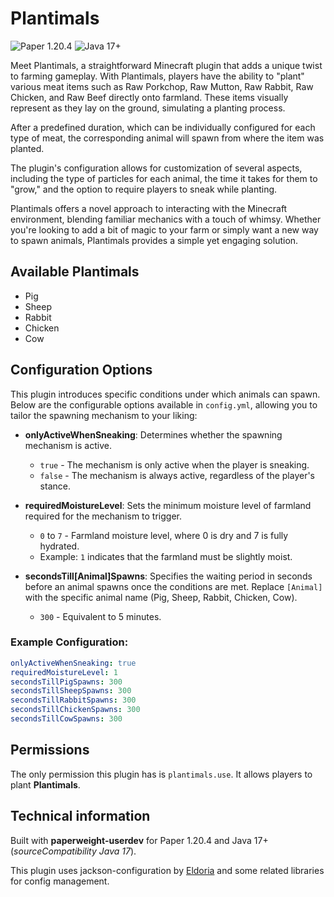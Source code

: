# Plantimals
![Paper 1.20.4](https://img.shields.io/badge/Paper/spigot_1.20.4+-ED8B00?style=for-the-badge&logo=java&logoColor=white)
![Java 17+](https://img.shields.io/badge/Java_17+-007FFF?style=for-the-badge&logo=java&logoColor=white)

Meet Plantimals, a straightforward Minecraft plugin that adds a unique twist to farming gameplay. With Plantimals, players have the ability to "plant" various meat items such as Raw Porkchop, Raw Mutton, Raw Rabbit, Raw Chicken, and Raw Beef directly onto farmland. These items visually represent as they lay on the ground, simulating a planting process.

After a predefined duration, which can be individually configured for each type of meat, the corresponding animal will spawn from where the item was planted.

The plugin's configuration allows for customization of several aspects, including the type of particles for each animal, the time it takes for them to "grow," and the option to require players to sneak while planting.

Plantimals offers a novel approach to interacting with the Minecraft environment, blending familiar mechanics with a touch of whimsy. Whether you're looking to add a bit of magic to your farm or simply want a new way to spawn animals, Plantimals provides a simple yet engaging solution.

## Available Plantimals
- Pig
- Sheep
- Rabbit
- Chicken
- Cow

## Configuration Options
This plugin introduces specific conditions under which animals can spawn. Below are the configurable options available in `config.yml`, allowing you to tailor the spawning mechanism to your liking:

- **onlyActiveWhenSneaking**: Determines whether the spawning mechanism is active.
    - `true` - The mechanism is only active when the player is sneaking.
    - `false` - The mechanism is always active, regardless of the player's stance.

- **requiredMoistureLevel**: Sets the minimum moisture level of farmland required for the mechanism to trigger.
    - `0` to `7` - Farmland moisture level, where 0 is dry and 7 is fully hydrated.
    - Example: `1` indicates that the farmland must be slightly moist.

- **secondsTill[Animal]Spawns**: Specifies the waiting period in seconds before an animal spawns once the conditions are met. Replace `[Animal]` with the specific animal name (Pig, Sheep, Rabbit, Chicken, Cow).
    - `300` - Equivalent to 5 minutes.

### Example Configuration:

```yaml
onlyActiveWhenSneaking: true
requiredMoistureLevel: 1
secondsTillPigSpawns: 300
secondsTillSheepSpawns: 300
secondsTillRabbitSpawns: 300
secondsTillChickenSpawns: 300
secondsTillCowSpawns: 300
```

## Permissions
The only permission this plugin has is `plantimals.use`. It allows players to plant **Plantimals**.

## Technical information

Built with **paperweight-userdev** for Paper 1.20.4 and Java 17+ (*sourceCompatibility Java 17*).

This plugin uses jackson-configuration by [Eldoria](https://github.com/eldoriarpg) and some related libraries for config management.
